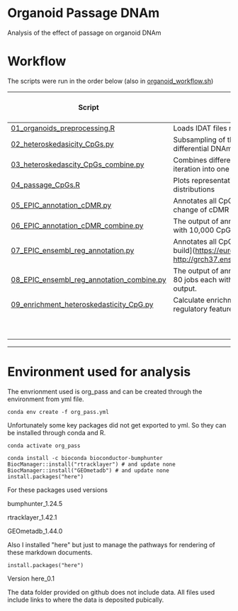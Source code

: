 # Organoid Passage DNAm
Analysis of the effect of passage on organoid DNAm

# Workflow
The scripts were run in the order below (also in [organoid_workflow.sh](https://github.com/redgar598/organoid_passage_DNAm/tree/master/scripts/organoid_workflow.sh))

| Script                                                                                                                                                          | Action                                                                                                                                                                                   | Figures in Paper |
|-----------------------------------------------------------------------------------------------------------------------------------------------------------------|------------------------------------------------------------------------------------------------------------------------------------------------------------------------------------------|------------------|
| [01_organoids_preprocessing.R](https://github.com/redgar598/organoid_passage_DNAm/tree/master/output/01_organoids_preprocessing.html)                           | Loads IDAT files normalizes, probe QC and sample QC                                                                                                                                      |                  |
| [02_heteroskedasicity_CpGs.py](https://github.com/redgar598/organoid_passage_DNAm/tree/master/output/02_heteroskedasicity_CpGs.ipynb)                           | Subsampling of the low passage samples in 1,000 iterations. Calculates differential DNAm and heteroskedastic p values                                                                    |                  |
| [03_heteroskedascity_CpGs_combine.py](https://github.com/redgar598/organoid_passage_DNAm/tree/master/output/03_heteroskedascity_CpGs_combine.ipynb)             | Combines differential DNAm and heteroskedastic p values from each iteration into one table                                                                                               |                  |
| [04_passage_CpGs.R](https://github.com/redgar598/organoid_passage_DNAm/tree/master/output/04_passage_CpGs.html)                                                 | Plots representative passage CpGs, makes the variable CpG beta distributions                                                                                                             |                  |
| [05_EPIC_annotation_cDMR.py](https://github.com/redgar598/organoid_passage_DNAm/tree/master/output/05_EPIC_annotation_cDMR.ipynb)                               | Annotates all CpGs on the EPIC array with [cDMR](https://www.nature.com/articles/ng.298#Sec25) and direction of change of cDMR between cancer and healthy.                               |                  |
| [06_EPIC_annotation_cDMR_combine.py](https://github.com/redgar598/organoid_passage_DNAm/tree/master/output/06_EPIC_annotation_cDMR_combine.ipynb)               | The output of annotating the EPIC with cDMRs is split into 80 jobs each with 10,000 CpGs so these are then combined into on output.                                                      |                  |
| [07_EPIC_ensembl_reg_annotation.py](https://github.com/redgar598/organoid_passage_DNAm/tree/master/output/07_EPIC_ensembl_reg_annotation.ipynb)                 | Annotates all CpGs on the EPIC array with the [ensembl regulatory build](https://europepmc.org/articles/PMC4407537 http://grch37.ensembl.org/info/genome/funcgen/regulatory_build.html). |                  |
| [08_EPIC_ensembl_reg_annotation_combine.py](https://github.com/redgar598/organoid_passage_DNAm/tree/master/output/08_EPIC_ensembl_reg_annotation_combine.ipynb) | The output of annotating the EPIC with the regulatory build is split into 80 jobs each with 10,000 CpGs so these are then combined into on output.                                       |                  |
| [09_enrichment_heteroskedasticity_CpG.py](https://github.com/redgar598/organoid_passage_DNAm/tree/master/output/09_enrichment_heteroskedasticity_CpG.html)      | Calculate enrichment statistics for passage CpGs in cDMRs and regulatory features.                                                                                                       |                  |
|                                                                                                                                                                 |                                                                                                                                                                                          |                  |
|                                                                                                                                                                 |                                                                                                                                                                                          |                  |
|                                                                                                                                                                 |                                                                                                                                                                                          |                  |
|                                                                                                                                                                 |                                                                                                                                                                                          |                  |
|                                                                                                                                                                 |                                                                                                                                                                                          |                  |
|                                                                                                                                                                 |                                                                                                                                                                                          |                  |
|                                                                                                                                                                 |                                                                                                                                                                                          |                  |
|                                                                                                                                                                 |                                                                                                                                                                                          |                  |
|                                                                                                                                                                 |                                                                                                                                                                                          |                  |
----


# Environment used for analysis
The envrionment used is org_pass and can be created through the environment from yml file.
```
conda env create -f org_pass.yml
```

Unfortunately some key packages did not get exported to yml. So they can be installed through conda and R.
```
conda activate org_pass

conda install -c bioconda bioconductor-bumphunter
BiocManager::install("rtracklayer") # and update none
BiocManager::install("GEOmetadb") # and update none
install.packages("here")
```

For these packages  used versions

bumphunter_1.24.5

rtracklayer_1.42.1

GEOmetadb_1.44.0


Also I installed "here" but just to manage the pathways for rendering of these markdown documents.
```
install.packages("here")
```
Version here_0.1

The data folder provided on github does not include data. All files used include links to where the data is deposited pubically.
